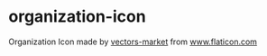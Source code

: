 # organization-icon

Organization Icon made by [vectors-market](https://www.flaticon.com/authors/vectors-market) from www.flaticon.com
